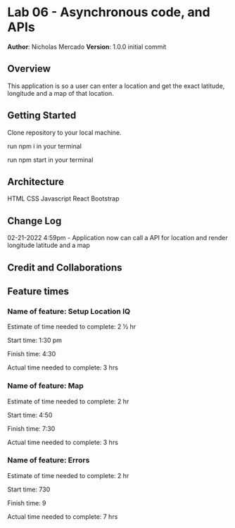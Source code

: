 # Lab 06 - Asynchronous code, and APIs

**Author**: Nicholas Mercado
**Version**: 1.0.0 initial commit

## Overview

This application is so a user can enter a location and get the exact latitude, longitude and a map of that location.

## Getting Started

Clone repository to your local machine.

run npm i in your terminal

run npm start in your terminal

## Architecture

HTML
CSS
Javascript
React
Bootstrap

## Change Log

02-21-2022 4:59pm - Application now can call a API for location and render longitude latitude and a map

## Credit and Collaborations

## Feature times

### Name of feature: Setup Location IQ

Estimate of time needed to complete: 2 ½ hr

Start time: 1:30 pm

Finish time: 4:30

Actual time needed to complete: 3 hrs

### Name of feature: Map

Estimate of time needed to complete: 2 hr

Start time: 4:50

Finish time: 7:30

Actual time needed to complete: 3 hrs

### Name of feature: Errors

Estimate of time needed to complete: 2 hr

Start time: 730 

Finish time: 9

Actual time needed to complete: 7 hrs
